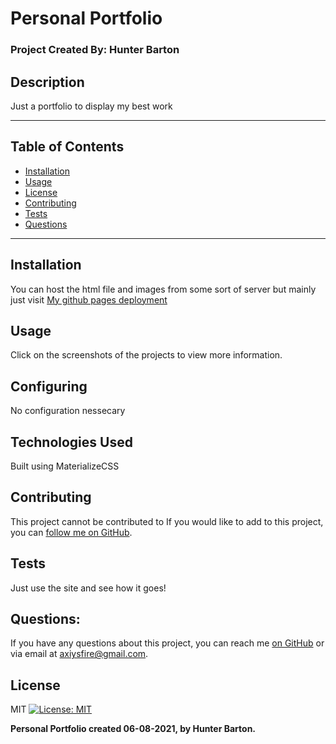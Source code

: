 # Personal Portfolio

### Project Created By: Hunter Barton

## **Description**

Just a portfolio to display my best work

---

## **Table of Contents**

-  [Installation](#installation)
-  [Usage](#usage)
-  [License](#license)
-  [Contributing](#contributing)
-  [Tests](#tests)
-  [Questions](#questions)

---

## Installation

You can host the html file and images from some sort of server but mainly just visit [My github pages deployment](https://mythosmystery.github.io/portfolio-v3)

## Usage

Click on the screenshots of the projects to view more information.

## Configuring

No configuration nessecary

## Technologies Used

Built using MaterializeCSS

## Contributing

This project cannot be contributed to
If you would like to add to this project, you can [follow me on GitHub](https://github.com/mythosmystery).

## Tests

Just use the site and see how it goes!

## Questions:

If you have any questions about this project, you can reach me [on GitHub](https://github.com/mythosmystery)
or via email at axiysfire@gmail.com.

## License

MIT
[![License: MIT](https://img.shields.io/badge/License-MIT-yellow.svg)](https://opensource.org/licenses/MIT)

**Personal Portfolio created 06-08-2021, by Hunter Barton.**
